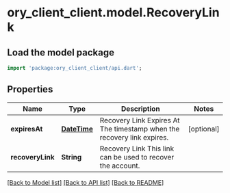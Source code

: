# ory_client_client.model.RecoveryLink

## Load the model package
```dart
import 'package:ory_client_client/api.dart';
```

## Properties
Name | Type | Description | Notes
------------ | ------------- | ------------- | -------------
**expiresAt** | [**DateTime**](DateTime.md) | Recovery Link Expires At  The timestamp when the recovery link expires. | [optional] 
**recoveryLink** | **String** | Recovery Link  This link can be used to recover the account. | 

[[Back to Model list]](../README.md#documentation-for-models) [[Back to API list]](../README.md#documentation-for-api-endpoints) [[Back to README]](../README.md)


